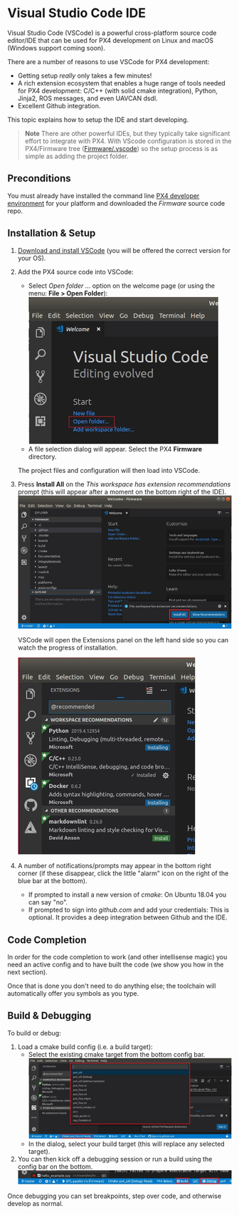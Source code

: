# Visual Studio Code IDE

Visual Studio Code (VSCode) is a powerful cross-platform source code editor/IDE that can be used for PX4 development on Linux and macOS (Windows support coming soon).

There are a number of reasons to use VSCode for PX4 development:
- Getting setup *really* only takes a few minutes!
- A rich extension ecosystem that enables a huge range of tools needed for PX4 development: C/C++ (with solid cmake integration), Python, Jinja2, ROS messages, and even UAVCAN dsdl.
- Excellent Github integration.

This topic explains how to setup the IDE and start developing.

> **Note** There are other powerful IDEs, but they typically take significant effort to integrate with PX4.
  With VScode configuration is stored in the PX4/Firmware tree ([Firmware/.vscode](https://github.com/PX4/Firmware/tree/master/.vscode)) so the setup process is as simple as adding the project folder.

## Preconditions

You must already have installed the command line [PX4 developer environment](../setup/dev_env.md) for your platform and downloaded the *Firmware* source code repo.

## Installation & Setup

1. [Download and install VSCode](https://code.visualstudio.com/) (you will be offered the correct version for your OS).
1. Add the PX4 source code into VSCode: 
   - Select *Open folder ...* option on the welcome page (or using the menu: **File > Open Folder**):
     ![Open Folder](../../assets/vscode/welcome_open_folder.jpg)
   - A file selection dialog will appear.
     Select the PX4 **Firmware** directory.

   The project files and configuration will then load into VSCode.
1. Press **Install All** on the *This workspace has extension recommendations* prompt (this will appear after a moment on the bottom right of the IDE).
   ![Install extensions](../../assets/vscode/prompt_install_extensions.jpg)

   VSCode will open the Extensions panel on the left hand side so you can watch the progress of installation.

   ![PX4 loaded into VSCode Explorer](../../assets/vscode/installing_extensions.jpg)
1. A number of notifications/prompts may appear in the bottom right corner (if these disappear, click the little "alarm" icon on the right of the blue bar at the bottom).
   - If prompted to install a new version of *cmake*:
     On Ubuntu 18.04 you can say "no".
   - If prompted to sign into *github.com* and add your credentials:
     This is optional. It provides a deep integration between Github and the IDE.

## Code Completion

In order for the code completion to work (and other intellisense magic) you need an active config and to have built the code (we show you how in the next section).

Once that is done you don't need to do anything else; the toolchain will automatically offer you symbols as you type.

<!--
1. Select a kit.
   - You can launch the kit selection dialog by choosing *No Kit Selected* on the bottom bar (if a kit is already selected that will be displayed instead)
     ![Select - No Kit Selected](../../assets/vscode/select_kit_start.jpg)
   - Select *PX4 Detect* in the dialog:
     ![Select PX4 Detect Kit](../../assets/vscode/select_kit.jpg)
-->
     
## Build & Debugging

To build or debug:
1. Load a cmake build config (i.e. a build target):
   - Select the existing cmake target from the bottom config bar.
     ![Select Cmake build target](../../assets/vscode/cmake_build_config.jpg)
   - In the dialog, select your build target (this will replace any selected target).
1. You can then kick off a debugging session or run a build using the config bar on the bottom.
   ![Run debug or build](../../assets/vscode/run_debug_build.jpg)

Once debugging you can set breakpoints, step over code, and otherwise develop as normal. 

<!-- px4 at the bottom - select target to launch - test mixer multi_rotor or PX4 -->
